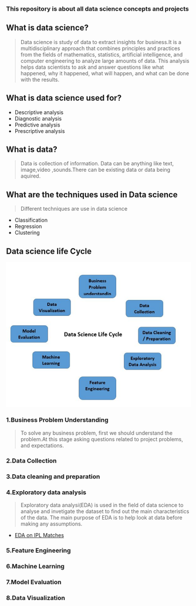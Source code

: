 ### This repository is about all data science concepts and projects
## What is data science?
> Data science is study of data to extract insights for business.It is a multidisciplinary approach that combines principles and practices from the fields of mathematics, statistics, artificial intelligence, and computer engineering to analyze large amounts of data. This analysis helps data scientists to ask and answer questions like what happened, why it happened, what will happen, and what can be done with the results.
## What is data science used for?
- Descriptive analysis
- Diagnostic analysis
- Predictive analysis
- Prescriptive analysis

## What is data?
> Data is collection of information. Data can be anything like text, image,video ,sounds.There can be existing data or data being aquired.

## What are the techniques used in Data science
> Different techniques are use in data science
- Classification
- Regression
- Clustering

## Data science life Cycle

[![Data science life cycle](https://raw.githubusercontent.com/chethanatgithub/Data-Science/main/images/Data%20Science%20Life%20Cycle.JPG "Data science life cycle")](https://raw.githubusercontent.com/chethanatgithub/Data-Science/main/images/Data%20Science%20Life%20Cycle.JPG "Data science life cycle")

### 1.Business Problem Understanding
> To solve any business problem, first we should understand the problem.At this stage asking questions related to project problems, and expectations.
### 2.Data Collection
### 3.Data cleaning and preparation
### 4.Exploratory data analysis
> Exploratory data analysi(EDA) is used in the field of data science to analyse and invetigate the dataset to find out the main characteristics of the data.
> The main purpose of EDA is to help look at data before making any assumptions.
- [EDA on IPL Matches ](https://github.com/chethanatgithub/Data-Science/blob/main/Exploratory%20Data%20Analysis/notebook/EDA_chethan.bekal%40gmail.com.ipynb "EDA on IPL Matches ")
### 5.Feature Engineering
### 6.Machine Learning
### 7.Model Evaluation
### 8.Data Visualization



